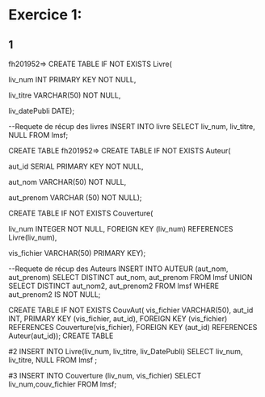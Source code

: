 # Exercice 1:
## 1
fh201952=> CREATE TABLE IF NOT EXISTS Livre(


liv_num INT PRIMARY KEY NOT NULL,


liv_titre VARCHAR(50) NOT NULL,


liv_datePubli DATE);

--Requete de récup des livres 
INSERT INTO livre SELECT liv_num, liv_titre, NULL FROM lmsf;


CREATE TABLE
fh201952=> CREATE TABLE IF NOT EXISTS Auteur(

aut_id  SERIAL PRIMARY KEY NOT NULL,

aut_nom VARCHAR(50) NOT NULL,

 aut_prenom VARCHAR (50) NOT NULL);
 
CREATE TABLE IF NOT EXISTS Couverture(

liv_num INTEGER NOT NULL, FOREIGN KEY (liv_num) REFERENCES Livre(liv_num),

vis_fichier VARCHAR(50) PRIMARY KEY);

--Requete de récup des Auteurs
INSERT INTO AUTEUR (aut_nom, aut_prenom) SELECT DISTINCT aut_nom, aut_prenom FROM lmsf UNION SELECT DISTINCT aut_nom2, aut_prenom2 FROM lmsf WHERE aut_prenom2 IS NOT NULL;


CREATE TABLE IF NOT EXISTS CouvAut(
vis_fichier VARCHAR(50),
    aut_id INT,
    PRIMARY KEY (vis_fichier, aut_id),
    FOREIGN KEY (vis_fichier) REFERENCES Couverture(vis_fichier),
    FOREIGN KEY (aut_id) REFERENCES Auteur(aut_id));
CREATE TABLE

#2
INSERT INTO Livre(liv_num, liv_titre, liv_DatePubli) SELECT liv_num, liv_titre, NULL FROM lmsf
;

#3
INSERT INTO Couverture (liv_num, vis_fichier) SELECT liv_num,couv_fichier FROM lmsf;


